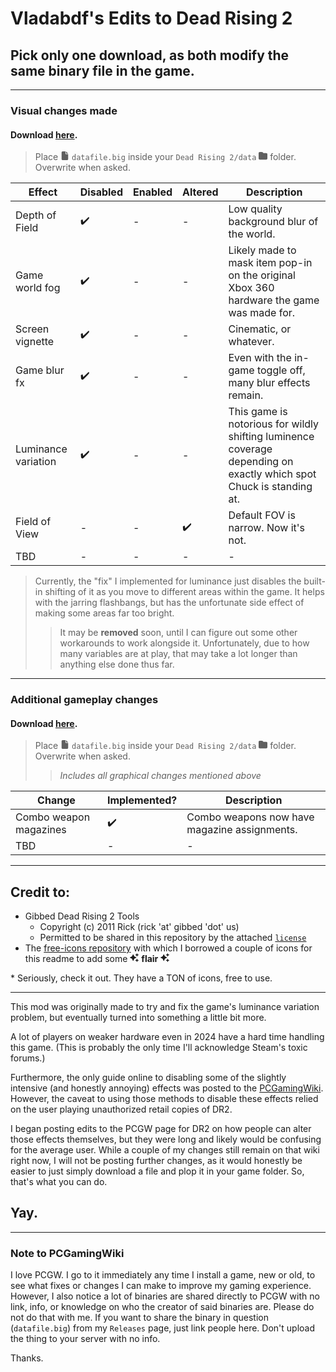 # Vladabdf's Edits to Dead Rising 2

## Pick only one download, as both modify the same binary file in the game.

---

### Visual changes made

#### Download [here](https://github.com/Vladabdf/DeadRising2GameplayPlus/releases/tag/visualOnly).

> Place <svg xmlns="http://www.w3.org/2000/svg" height="1em" fill="currentColor" viewBox="0 0 512 512"> <path d="M 64 64 Q 65 37 83 19 L 83 19 L 83 19 Q 101 1 128 0 L 288 0 L 288 0 L 288 128 L 288 128 Q 288 142 297 151 Q 306 160 320 160 L 448 160 L 448 160 L 448 448 L 448 448 Q 447 475 429 493 Q 411 511 384 512 L 128 512 L 128 512 Q 101 511 83 493 Q 65 475 64 448 L 64 64 L 64 64 Z M 448 128 L 320 128 L 448 128 L 320 128 L 320 0 L 320 0 L 448 128 L 448 128 Z" /> </svg> `datafile.big` inside your `Dead Rising 2/data` <svg xmlns="http://www.w3.org/2000/svg" height="1em" fill="currentColor" viewBox="0 0 512 512"> <path d="M 64 480 L 448 480 L 64 480 L 448 480 Q 475 479 493 461 Q 511 443 512 416 L 512 160 L 512 160 Q 511 133 493 115 Q 475 97 448 96 L 288 96 L 288 96 Q 272 96 262 83 L 243 58 L 243 58 Q 224 33 192 32 L 64 32 L 64 32 Q 37 33 19 51 Q 1 69 0 96 L 0 416 L 0 416 Q 1 443 19 461 Q 37 479 64 480 L 64 480 Z" /> </svg> folder. Overwrite when asked.

| Effect | Disabled | Enabled | Altered | Description |
|--------|----------|---------|---------|-------------|
| Depth of Field | :heavy_check_mark: | - | - | Low quality background blur of the world. |
| Game world fog | :heavy_check_mark: | - | - | Likely made to mask item pop-in on the original Xbox 360 hardware the game was made for. | 
| Screen vignette | :heavy_check_mark: | - | - | Cinematic, or whatever. |
| Game blur fx | :heavy_check_mark: | - | - | Even with the in-game toggle off, many blur effects remain. | 
| Luminance variation | :heavy_check_mark: | - | - | This game is notorious for wildly shifting luminence coverage depending on exactly which spot Chuck is standing at. |
| Field of View | - | - | :heavy_check_mark: | Default FOV is narrow. Now it's not. |
| TBD | - | - | - | - |

> Currently, the "fix" I implemented for luminance just disables the built-in shifting of it as you move to different areas within the game. It helps with the jarring flashbangs, but has the unfortunate side effect of making some areas far too bright.
> > It may be **removed** soon, until I can figure out some other workarounds to work alongside it. Unfortunately, due to how many variables are at play, that may take a lot longer than anything else done thus far.

---

### Additional gameplay changes

#### Download [here](https://github.com/Vladabdf/DeadRising2GameplayPlus/releases/tag/gameplayPlus).

> Place <svg xmlns="http://www.w3.org/2000/svg" height="1em" fill="currentColor" viewBox="0 0 512 512"> <path d="M 64 64 Q 65 37 83 19 L 83 19 L 83 19 Q 101 1 128 0 L 288 0 L 288 0 L 288 128 L 288 128 Q 288 142 297 151 Q 306 160 320 160 L 448 160 L 448 160 L 448 448 L 448 448 Q 447 475 429 493 Q 411 511 384 512 L 128 512 L 128 512 Q 101 511 83 493 Q 65 475 64 448 L 64 64 L 64 64 Z M 448 128 L 320 128 L 448 128 L 320 128 L 320 0 L 320 0 L 448 128 L 448 128 Z" /> </svg> `datafile.big` inside your `Dead Rising 2/data` <svg xmlns="http://www.w3.org/2000/svg" height="1em" fill="currentColor" viewBox="0 0 512 512"> <path d="M 64 480 L 448 480 L 64 480 L 448 480 Q 475 479 493 461 Q 511 443 512 416 L 512 160 L 512 160 Q 511 133 493 115 Q 475 97 448 96 L 288 96 L 288 96 Q 272 96 262 83 L 243 58 L 243 58 Q 224 33 192 32 L 64 32 L 64 32 Q 37 33 19 51 Q 1 69 0 96 L 0 416 L 0 416 Q 1 443 19 461 Q 37 479 64 480 L 64 480 Z" /> </svg> folder. Overwrite when asked.
>> *Includes all graphical changes mentioned above*

| Change | Implemented? | Description |
|--------|--------------|-------------|
| Combo weapon magazines | :heavy_check_mark: | Combo weapons now have magazine assignments. |
| TBD | - | - |

---

## Credit to:
* Gibbed Dead Rising 2 Tools
	* Copyright (c) 2011 Rick (rick 'at' gibbed 'dot' us)
	* Permitted to be shared in this repository by the attached [`license`](./Gibbed.DeadRising2.Tools/license.txt)
* The [free-icons repository](https://github.com/free-icons/free-icons) with which I borrowed a couple of icons for this readme to add some <svg xmlns="http://www.w3.org/2000/svg" height="1em" fill="currentColor" viewBox="0 0 512 512">
  <path d="M 328 85 Q 320 88 320 96 Q 320 104 328 107 L 384 128 L 384 128 L 405 185 L 405 185 Q 408 192 416 192 Q 424 192 427 185 L 448 128 L 448 128 L 505 107 L 505 107 Q 512 104 512 96 Q 512 88 505 85 L 448 64 L 448 64 L 427 8 L 427 8 Q 424 0 416 0 Q 408 0 405 8 L 384 64 L 384 64 L 328 85 L 328 85 Z M 205 73 Q 201 64 191 64 Q 181 64 176 73 L 123 187 L 123 187 L 9 240 L 9 240 Q 0 245 0 255 Q 0 265 9 269 L 123 322 L 123 322 L 176 436 L 176 436 Q 181 445 191 445 Q 200 445 205 436 L 258 322 L 258 322 L 372 269 L 372 269 Q 381 264 381 254 Q 381 245 372 240 L 258 187 L 258 187 L 205 73 L 205 73 Z M 384 384 L 328 405 L 384 384 L 328 405 Q 320 408 320 416 Q 320 424 328 427 L 384 448 L 384 448 L 405 505 L 405 505 Q 408 512 416 512 Q 424 512 427 505 L 448 448 L 448 448 L 505 427 L 505 427 Q 512 424 512 416 Q 512 408 505 405 L 448 384 L 448 384 L 427 328 L 427 328 Q 424 320 416 320 Q 408 320 405 328 L 384 384 L 384 384 Z" />
</svg> **flair** <svg xmlns="http://www.w3.org/2000/svg" height="1em" fill="currentColor" viewBox="0 0 512 512">
  <path d="M 328 85 Q 320 88 320 96 Q 320 104 328 107 L 384 128 L 384 128 L 405 185 L 405 185 Q 408 192 416 192 Q 424 192 427 185 L 448 128 L 448 128 L 505 107 L 505 107 Q 512 104 512 96 Q 512 88 505 85 L 448 64 L 448 64 L 427 8 L 427 8 Q 424 0 416 0 Q 408 0 405 8 L 384 64 L 384 64 L 328 85 L 328 85 Z M 205 73 Q 201 64 191 64 Q 181 64 176 73 L 123 187 L 123 187 L 9 240 L 9 240 Q 0 245 0 255 Q 0 265 9 269 L 123 322 L 123 322 L 176 436 L 176 436 Q 181 445 191 445 Q 200 445 205 436 L 258 322 L 258 322 L 372 269 L 372 269 Q 381 264 381 254 Q 381 245 372 240 L 258 187 L 258 187 L 205 73 L 205 73 Z M 384 384 L 328 405 L 384 384 L 328 405 Q 320 408 320 416 Q 320 424 328 427 L 384 448 L 384 448 L 405 505 L 405 505 Q 408 512 416 512 Q 424 512 427 505 L 448 448 L 448 448 L 505 427 L 505 427 Q 512 424 512 416 Q 512 408 505 405 L 448 384 L 448 384 L 427 328 L 427 328 Q 424 320 416 320 Q 408 320 405 328 L 384 384 L 384 384 Z" />
</svg>
	* Seriously, check it out. They have a TON of icons, free to use.

---

This mod was originally made to try and fix the game's luminance variation problem, but eventually turned into something a little bit more.

A lot of players on weaker hardware even in 2024 have a hard time handling this game. (This is probably the only time I'll acknowledge Steam's toxic forums.)

Furthermore, the only guide online to disabling some of the slightly intensive (and honestly annoying) effects was posted to the [PCGamingWiki](https://www.pcgamingwiki.com/wiki/Dead_Rising_2). However, the caveat to using those methods to disable these effects relied on the user playing unauthorized retail copies of DR2.

I began posting edits to the PCGW page for DR2 on how people can alter those effects themselves, but they were long and likely would be confusing for the average user. While a couple of my changes still remain on that wiki right now, I will not be posting further changes, as it would honestly be easier to just simply download a file and plop it in your game folder. So, that's what you can do.

## Yay.

---

### Note to PCGamingWiki

I love PCGW. I go to it immediately any time I install a game, new or old, to see what fixes or changes I can make to improve my gaming experience. However, I also notice a lot of binaries are shared directly to PCGW with no link, info, or knowledge on who the creator of said binaries are. Please do not do that with me. If you want to share the binary in question (`datafile.big`) from my `Releases` page, just link people here. Don't upload the thing to your server with no info.

Thanks.
